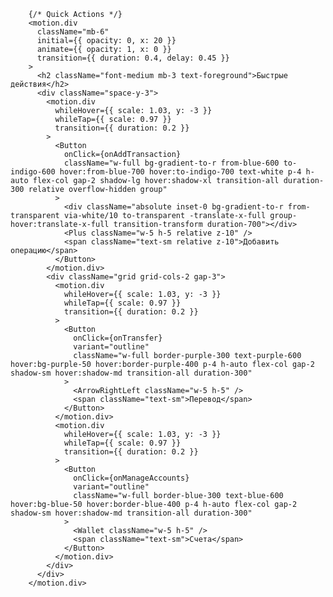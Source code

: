         {/* Quick Actions */}
        <motion.div 
          className="mb-6"
          initial={{ opacity: 0, x: 20 }}
          animate={{ opacity: 1, x: 0 }}
          transition={{ duration: 0.4, delay: 0.45 }}
        >
          <h2 className="font-medium mb-3 text-foreground">Быстрые действия</h2>
          <div className="space-y-3">
            <motion.div
              whileHover={{ scale: 1.03, y: -3 }}
              whileTap={{ scale: 0.97 }}
              transition={{ duration: 0.2 }}
            >
              <Button
                onClick={onAddTransaction}
                className="w-full bg-gradient-to-r from-blue-600 to-indigo-600 hover:from-blue-700 hover:to-indigo-700 text-white p-4 h-auto flex-col gap-2 shadow-lg hover:shadow-xl transition-all duration-300 relative overflow-hidden group"
              >
                <div className="absolute inset-0 bg-gradient-to-r from-transparent via-white/10 to-transparent -translate-x-full group-hover:translate-x-full transition-transform duration-700"></div>
                <Plus className="w-5 h-5 relative z-10" />
                <span className="text-sm relative z-10">Добавить операцию</span>
              </Button>
            </motion.div>
            <div className="grid grid-cols-2 gap-3">
              <motion.div
                whileHover={{ scale: 1.03, y: -3 }}
                whileTap={{ scale: 0.97 }}
                transition={{ duration: 0.2 }}
              >
                <Button
                  onClick={onTransfer}
                  variant="outline"
                  className="w-full border-purple-300 text-purple-600 hover:bg-purple-50 hover:border-purple-400 p-4 h-auto flex-col gap-2 shadow-sm hover:shadow-md transition-all duration-300"
                >
                  <ArrowRightLeft className="w-5 h-5" />
                  <span className="text-sm">Перевод</span>
                </Button>
              </motion.div>
              <motion.div
                whileHover={{ scale: 1.03, y: -3 }}
                whileTap={{ scale: 0.97 }}
                transition={{ duration: 0.2 }}
              >
                <Button
                  onClick={onManageAccounts}
                  variant="outline"
                  className="w-full border-blue-300 text-blue-600 hover:bg-blue-50 hover:border-blue-400 p-4 h-auto flex-col gap-2 shadow-sm hover:shadow-md transition-all duration-300"
                >
                  <Wallet className="w-5 h-5" />
                  <span className="text-sm">Счета</span>
                </Button>
              </motion.div>
            </div>
          </div>
        </motion.div>